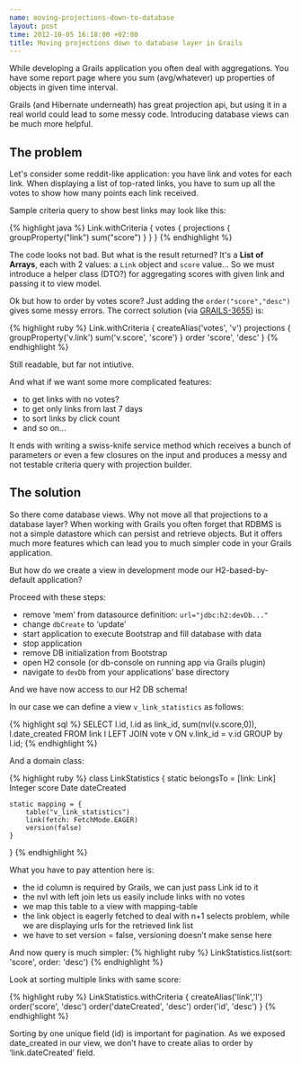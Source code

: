 ```yaml
--- 
name: moving-projections-down-to-database
layout: post
time: 2012-10-05 16:18:00 +02:00
title: Moving projections down to database layer in Grails
---
```


While developing a Grails application you often deal with aggregations. You have some report page where you sum (avg/whatever) up properties of objects in given time interval.

Grails (and Hibernate underneath) has great projection api, but using it in a real world could lead to some messy code. Introducing database views can be much more helpful.

## The problem ##

Let's consider some reddit-like application: you have link and votes for each link. When displaying a list of top-rated links, you have to sum up all the votes to show how many points each link received. 

Sample criteria query to show best links may look like this: 

{% highlight java %}
Link.withCriteria {
    votes {
        projections {
            groupProperty("link")
            sum("score")
        }
    }
}
{% endhighlight %}

The code looks not bad. But what is the result returned? It's a **List of Arrays**, each with 2 values: a `Link` object and `score` value... So we must introduce a helper class (DTO?) for aggregating scores with given link and passing it to view model.

Ok but how to order by votes score? Just adding the `order("score","desc")` gives some messy errors. The correct solution (via [GRAILS-3655](http://jira.grails.org/browse/GRAILS-3655)) is:

{% highlight ruby %}
Link.withCriteria {
    createAlias('votes', 'v')
    projections {
        groupProperty('v.link')
        sum('v.score', 'score')
    }
    order 'score', 'desc'
}
{% endhighlight %}

Still readable, but far not intiutive.

And what if we want some more complicated features:
- to get links with no votes?
- to get only links from last 7 days
- to sort links by click count
- and so on...

It ends with writing a swiss-knife service method which receives a bunch of parameters or even a few closures on the input and produces a messy 
and not testable criteria query with projection builder.
  
## The solution ##

So there come database views. Why not move all that projections to a
database layer? When working with Grails you often forget that RDBMS is
not a simple datastore which can persist and retrieve objects. But it
offers much more features which can lead you to much simpler code in
your Grails application.
  
But how do we create a view in development mode our H2-based-by-default
application?
  
Proceed with these steps:

-  remove ‘mem’ from datasource definition: `url="jdbc:h2:devDb..."`
-  change `dbCreate` to ‘update’
-  start application to execute Bootstrap and fill database with data
-  stop application
-  remove DB initialization from Bootstrap
-  open H2 console (or db-console on running app via Grails plugin)
-  navigate to `devDb` from your applications’ base directory

And we have now access to our H2 DB schema!
  
In our case we can define a view `v_link_statistics` as follows:

{% highlight sql %}
SELECT l.id, l.id as link_id, sum(nvl(v.score,0)), l.date_created
FROM link l LEFT JOIN vote v ON v.link_id = v.id 
GROUP by l.id;
{% endhighlight %}
  
And a domain class:

{% highlight ruby %}
class LinkStatistics { 
    static belongsTo = [link: Link]
    Integer score
    Date dateCreated
 
    static mapping = {
        table("v_link_statistics")
        link(fetch: FetchMode.EAGER)
        version(false)
    } 
}
{% endhighlight %}

What you have to pay attention here is:

-   the id column is required by Grails, we can just pass Link id to it
-   the nvl with left join lets us easily include links with no votes
-   we map this table to a view with mapping-table 
-   the link object is eagerly fetched to deal with n+1 selects problem,
    while we are displaying urls for the retrieved link list
-   we have to set version = false, versioning doesn’t make sense here

And now query is much simpler:
{% highlight ruby %}
  LinkStatistics.list(sort: 'score', order: 'desc')
{% endhighlight %}

Look at sorting multiple links with same score:
  
{% highlight ruby %}
LinkStatistics.withCriteria {
    createAlias('link','l')
    order('score', 'desc')
    order('dateCreated', 'desc')
    order('id', 'desc')
}
{% endhighlight %}

Sorting by one unique field (id) is important for pagination. As we exposed date\_created in our view, we don’t have to create alias to order by ‘link.dateCreated’ field.
